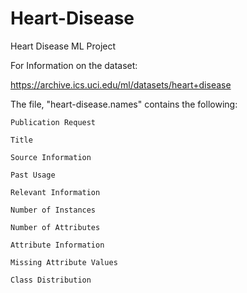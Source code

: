 # Heart-Disease
Heart Disease ML Project 



For Information on the dataset:


https://archive.ics.uci.edu/ml/datasets/heart+disease



The file, "heart-disease.names" contains the following:

    Publication Request
  
    Title
  
    Source Information
  
    Past Usage
  
    Relevant Information
  
    Number of Instances
  
    Number of Attributes
  
    Attribute Information
  
    Missing Attribute Values
  
    Class Distribution
  

